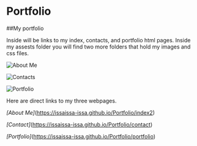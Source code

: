 # Portfolio
##My portfolio


Inside will be links to my index, contacts, and portfolio html pages. Inside my assests folder you will find two more folders that hold my images and css files.

![About Me](/Desktop/Portfolio/Assests/Images/Capture1.PNG)

![Contacts](/Desktop/Portfolio/Assests/Images/Capture2.PNG)

![Portfolio](/Desktop/Portfolio/Assests/Images/Capture3.PNG)

Here are direct links to my three webpages.

*[About Me]*(https://issaissa-issa.github.io/Portfolio/index2)

*[Contact]*(https://issaissa-issa.github.io/Portfolio/contact)

*[Portfolio]*(https://issaissa-issa.github.io/Portfolio/portfolio)